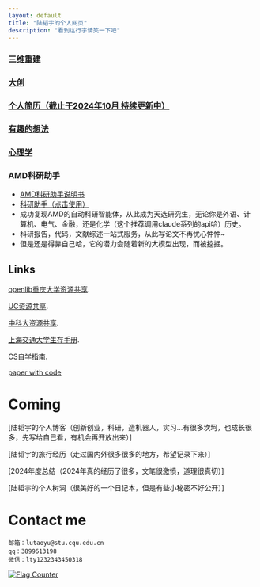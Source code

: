 ```yaml
---
layout: default
title: "陆韬宇的个人网页"
description: "看到这行字请笑一下吧"
---
```



### [三维重建](./gaussian.html)
### [大创](./timellm.html)
### [个人简历（截止于2024年10月 持续更新中）](./lutaoyuCV.html)
### [有趣的想法](./think.html)
### [心理学](./psychological.html)
### AMD科研助手
- [AMD科研助手说明书](https://github.com/SamuelSchmidgall/AgentLaboratory/blob/main/readme/README-chinese.md)     
- [科研助手（点击使用）](https://www.codewithgpu.com/i/SamuelSchmidgall/AgentLaboratory/Agent_Laboratory)
- 成功复现AMD的自动科研智能体，从此成为天选研究生，无论你是外语、计算机、电气、金融，还是化学（这个推荐调用claude系列的api哈）历史。
- 科研报告，代码，文献综述一站式服务，从此写论文不再忧心忡忡~
- 但是还是得靠自己哈，它的潜力会随着新的大模型出现，而被挖掘。



## Links<br>

[openlib重庆大学资源共享](https://cqu-openlib.cn/).<br>

[UC资源共享](https://github.com/horaceyi/CQU-UC-JCI).<br>

[中科大资源共享](https://ustc-resource.github.io/USTC-Course).<br>

[上海交通大学生存手册](https://survivesjtu.gitbook.io/survivesjtumanual).<br>

[CS自学指南](https://csdiy.wiki/).<br>

[paper with code](https://paperswithcode.com/)<br>

# Coming

[陆韬宇的个人博客（创新创业，科研，造机器人，实习...有很多坎坷，也成长很多，先写给自己看，有机会再开放出来）]

[陆韬宇的旅行经历（走过国内外很多很多的地方，希望记录下来）]

[2024年度总结（2024年真的经历了很多，文笔很激愤，道理很真切）]

[陆韬宇的个人树洞（很美好的一个日记本，但是有些小秘密不好公开）]


<!-- [2024conclusion](./2024conclusion.pdf)
[陆韬宇的个人树洞（私密）](./log.html)-->

# Contact me
```
邮箱：lutaoyu@stu.cqu.edu.cn 
qq：3899613198
微信：lty1232343450318
```

<a href="http://s05.flagcounter.com/more/ep"><img src="https://s05.flagcounter.com/count/ep/bg_FFFFFF/txt_000000/border_FF0000/columns_2/maxflags_6/viewers_0/labels_0/pageviews_1/flags_0/percent_0/" alt="Flag Counter" border="0"></a>







